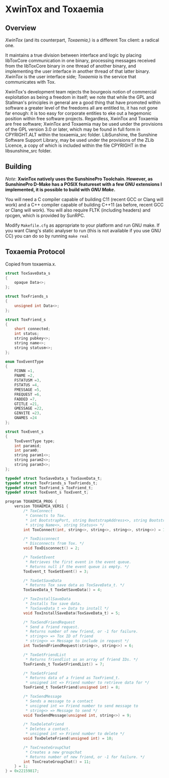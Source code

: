 XwinTox and Toxaemia
==============

Overview
--------------

*XwinTox* (and its counterpart, *Toxaemia*,) is a different Tox client: 
a radical one. 

It maintains a true division between interface and logic by placing libToxCore 
communication in one binary, processing messages received from the libToxCore 
binary in one thread of another binary, and implementing the user interface in 
another thread of that latter binary. *XwinTox* is the user interface side; 
*Toxaemia* is the service that communicates with Tox.

XwinTox's development team rejects the bourgeois notion of commercial exploitation
as being a freedom in itself; we note that while the GPL and Stallman's principles
in general are a good thing that have promoted within software a greater level of
the freedoms all are entitled to, it has not gone far enough: it is too easy for
corporate entities to eke out a hegemonic position within free software projects.
Regardless, XwinTox and Toxaemia are free software; XwinTox and Toxaemia may be 
used under the provisions of the GPL version 3.0 or later, which may be found in 
full form in CPYRIGHT.ALT within the toxaemia_src folder. LibSunshine, the Sunshine
Software Support Library, may be used under the provisions of the ZLib Licence, a 
copy of which is included within the file CPYRIGHT in the libsunshine_src folder.


Building
--------------

*Note*: **XwinTox natively uses the SunshinePro Toolchain.
However, as SunshinePro D-Make has a POSIX featureset with a few
GNU extensions I implemented, it is possible to build with *GNU Make*.**

You will need a C compiler capable of building C11 (recent GCC or Clang will
work) and a C++ compiler capable of building C++11 (as before, recent GCC or
Clang will work). You will also require FLTK (including headers) and rpcgen,
which is provided by SunRPC.

Modify ```Makefile.cfg``` as appropriate to your platform and run GNU make.
If you want Clang's static analyser to run (this is not available if you use GNU
CC) you can do so by running ```make real```

Toxaemia Protocol
--------------

Copied from toxaemia.x.

```c
struct ToxSaveData_s
{
	opaque Data<>;
};

struct ToxFriends_s
{
	unsigned int Data<>;
};

struct ToxFriend_s
{
	short connected;
	int status;
	string pubkey<>;
	string name<>;
	string statusm<>;
};

enum ToxEventType
{
	FCONN =1,
	FNAME =2,
	FSTATUSM =3,
	FSTATUS =4,
	FMESSAGE =5,
	FREQUEST =6,
	FADDED =7,
	GTITLE =21,
	GMESSAGE =22,
	GINVITE =23,
	GNAMES =24
};

struct ToxEvent_s
{
	ToxEventType type;
	int paramid;
	int param0;
	string param1<>;
	string param2<>;
	string param3<>;
};

typedef struct ToxSaveData_s ToxSaveData_t;
typedef struct ToxFriends_s ToxFriends_t;
typedef struct ToxFriend_s ToxFriend_t;
typedef struct ToxEvent_s ToxEvent_t;

program TOXAEMIA_PROG {
	version TOXAEMIA_VERS1 {
		/* ToxConnect
		 * Connects to Tox.
		 * int BootstrapPort, string BootstrapAddress<>, string BootstrapKey<>, 
		 * string Name<>, string Status<> */
		int ToxConnect(int, string<>, string<>, string<>, string<>) = 1;

		/* ToxDisconnect
		 * Disconnects from Tox. */
		void ToxDisconnect() = 2;

		/* ToxGetEvent
		 * Retrieves the first event in the event queue.
		 * Returns null if the event queue is empty. */
		ToxEvent_t ToxGetEvent() = 3;

		/* ToxGetSaveData
		 * Returns Tox save data as ToxSaveData_t. */
		ToxSaveData_t ToxGetSaveData() = 4;

		/* ToxInstallSaveData
		 * Installs Tox save data.
		 * ToxSaveData_t => Data to install */
		void ToxInstallSaveData(ToxSaveData_t) = 5;

		/* ToxSendFriendRequest
		 * Send a friend request.
		 * Returns number of new friend, or -1 for failure.
		 * string<> => Tox ID of friend
		 * string<> => Message to include in request */
		int ToxSendFriendRequest(string<>, string<>) = 6;

		/* ToxGetFriendList
		 * Returns friendlist as an array of friend IDs. */
		ToxFriends_t ToxGetFriendList() = 7;

		/* ToxGetFriend
		 * Returns data of a friend as ToxFriend_t.
		 * unsigned int => Friend number to retrieve data for */
		ToxFriend_t ToxGetFriend(unsigned int) = 8;

		/* ToxSendMessage
		 * Sends a message to a contact
		 * unsigned int => Friend number to send message to
		 * string<> => Message to send */
		void ToxSendMessage(unsigned int, string<>) = 9;

		/* ToxDeleteFriend
		 * Deletes a contact.
		 * unsigned int => Friend number to delete */
		void ToxDeleteFriend(unsigned int) = 10;

		/* ToxCreateGroupChat
		 * Creates a new groupchat
		 * Returns number of new friend, or -1 for failure. */
		int ToxCreateGroupChat() = 11;
	} = 1;
} = 0x22159817;
```


